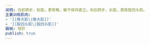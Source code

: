 ```yaml
---
说明: 向前跨步，短距，更练臀。躯干保持直立。向后跨步，长距，更练股四头肌。
主要训练肌肉:
- '[[臀大肌\|臀大肌]]'
- '[[股四头肌\|股四头肌]]'
器械: 哑铃
publish: true
---
```


